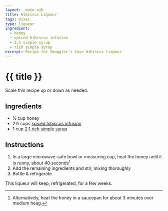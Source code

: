 ```yaml
---
layout: _main.njk
title: Hibiscus Liqueur
tags: mixes
type: liqueur
ingredient:
  - honey
  - spiced hibiscus infusion
  - 2:1 simple syrup
  - rich simple syrup
excerpt: Recipe for Smuggler's Cove hibiscus liqueur
---
```


<!-- markdownlint-disable MD025 -->
# {{ title }}
<!-- markdownlint-enable MD025 -->

<tiki-callout type="tip">

  Scale this recipe up or down as needed.

</tiki-callout>

## Ingredients

* &frac12; cup <span data-pagefind-filter="Ingredient">honey</span>
* 2&frac12; cups [<span data-pagefind-filter="Ingredient">spiced hibiscus infusion</span>](/mixes/spiced-hibiscus-infusion/)
* 1 cup [2:1 rich simple syrup](/mixes/2-1-simple-syrup/)

## Instructions

1. In a large microwave-safe bowl or measuring cup, heat the honey until it is runny, about 40 seconds[^1]
2. Add the remaining ingredients and stir, mixing thoroughly
3. Bottle & refrigerate

[^1]: Alternatively, heat the honey in a saucepan for about 3 minutes over medium heag.

<tiki-callout type="note">

  This liqueur will keep, refrigerated, for a few weeks.

</tiki-callout>
